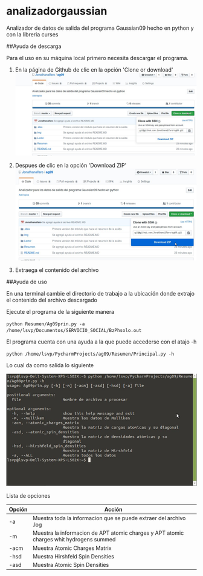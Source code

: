 # analizadorgaussian
Analizador  de datos de salida del programa Gaussian09 hecho en python y con la libreria curses

##Ayuda de descarga

Para el uso en su máquina local primero necesita descargar el programa.

1.  En la página de Github de clic en la opción 'Clone or download'![Imagen 2](Img/i1.jpg)

2.  Despues de clic en la opción  'Download ZIP'![Imagen 2](Img/i2.jpg)

3. Extraega el contenido del archivo

##Ayuda de uso

En una terminal cambie el directorio de trabajo a la ubicación donde extrajo el contenido del archivo descargado

Ejecute el programa de la siguiente manera

`python Resumen/Ag09prin.py -a /home/lsvp/Documentos/SERVICIO_SOCIAL/BzPhsolo.out
`

El programa cuenta con una ayuda a la que puede accederse con el atajo -h

`python /home/lsvp/PycharmProjects/ag09/Resumen/Principal.py -h`

Lo cual da como salida lo siguiente

![Imagen 3](Img/i3.jpg)



Lista de opciones


| Opción | Acción |
| - | - |
| -a | Muestra toda la informacion que se puede extraer del archivo .log|
| -m | Muestra la informacion de APT atomic charges y APT atomic charges whit hydrogens summed |
| -acm | Muestra Atomic Charges Matrix |
| -hsd | Muestra Hirshfeld Spin Densities | 
| -asd | Muestra Atomic Spin Densities | 